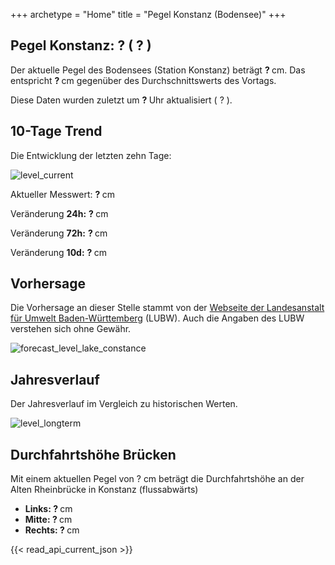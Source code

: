 +++
archetype = "Home"
title = "Pegel Konstanz (Bodensee)"
+++

<h2>Pegel Konstanz: <span id=website_api_current_level_head> ? </span>  (<span id=website_api_change_vs_yesterday_head> ? </span>) </h2>

Der aktuelle Pegel des Bodensees (Station Konstanz) beträgt <b><span id=website_api_current_level> ? </span></b> cm. Das entspricht <b><span id=website_api_change_vs_yesterday> ? </span></b> cm gegenüber des Durchschnittswerts des Vortags.

Diese Daten wurden zuletzt um <b><span id=website_api_mostrecent_time> ? </span></b> Uhr aktualisiert (<span id=website_api_mostrecent_date> ? </span>).

## 10-Tage Trend

Die Entwicklung der letzten zehn Tage:

![level_current](https://pegel-konstanz-for-website.s3.eu-central-1.amazonaws.com/graph/current/de/current_DE.png)

Aktueller Messwert: <b><span id=website_api_current_level_d1> ? </span></b> cm

Veränderung **24h:** <b><span id=website_api_change_24h> ? </span></b> cm

Veränderung **72h:** <b><span id=website_api_change_72h> ? </span></b> cm

Veränderung **10d:** <b><span id=website_api_change_10d> ? </span></b> cm

## Vorhersage

Die Vorhersage an dieser Stelle stammt von der [Webseite der Landesanstalt für Umwelt Baden-Württemberg](https://www.hvz.baden-wuerttemberg.de/pegel.html?id=00007) (LUBW). Auch die Angaben des LUBW verstehen sich ohne Gewähr.

![forecast_level_lake_constance](https://www.hvz.baden-wuerttemberg.de/gifs/00007-2001.GIF)


## Jahresverlauf

Der Jahresverlauf im Vergleich zu historischen Werten.

![level_longterm](https://pegel-konstanz-for-website.s3.eu-central-1.amazonaws.com/graph/longterm/de/longterm_DE.png)


## Durchfahrtshöhe Brücken

Mit einem aktuellen Pegel von <span id=website_api_current_level_bridge> ? </span> cm beträgt die Durchfahrtshöhe an der Alten Rheinbrücke in Konstanz (flussabwärts)

<ul>
  <li><b>Links: <span id=website_api_bridge_kn_left> ? </span></b> cm</li>
  <li><b>Mitte: <span id=website_api_bridge_kn_center> ? </span></b> cm</li>
  <li><b>Rechts: <span id=website_api_bridge_kn_right> ? </span></b> cm</li>
</ul>

{{< read_api_current_json >}}

<style>
    span a[rel="me"] {
        display: none;
    }
</style>
<span> <a rel="me" href="https://mastodon.social/@pegelkonstanz">Mastodon</a></span>